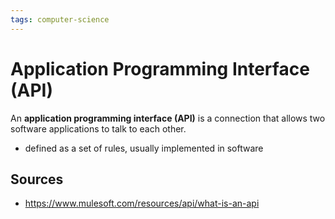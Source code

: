```yaml
---
tags: computer-science
---
```


# Application Programming Interface (API)

An **application programming interface (API)** is a connection that allows two software applications to talk to each other.

- defined as a set of rules, usually implemented in software

## Sources

- <https://www.mulesoft.com/resources/api/what-is-an-api>
